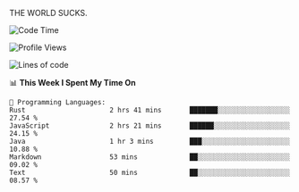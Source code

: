 THE WORLD SUCKS.

<!--START_SECTION:waka-->
![Code Time](http://img.shields.io/badge/Code%20Time-1%2C119%20hrs%2019%20mins-blue)

![Profile Views](http://img.shields.io/badge/Profile%20Views-0-blue)

![Lines of code](https://img.shields.io/badge/From%20Hello%20World%20I%27ve%20Written-1.5%20million%20lines%20of%20code-blue)

📊 **This Week I Spent My Time On** 

```text
💬 Programming Languages: 
Rust                     2 hrs 41 mins       ███████░░░░░░░░░░░░░░░░░░   27.54 % 
JavaScript               2 hrs 21 mins       ██████░░░░░░░░░░░░░░░░░░░   24.15 % 
Java                     1 hr 3 mins         ███░░░░░░░░░░░░░░░░░░░░░░   10.88 % 
Markdown                 53 mins             ██░░░░░░░░░░░░░░░░░░░░░░░   09.02 % 
Text                     50 mins             ██░░░░░░░░░░░░░░░░░░░░░░░   08.57 % 
```


<!--END_SECTION:waka-->
